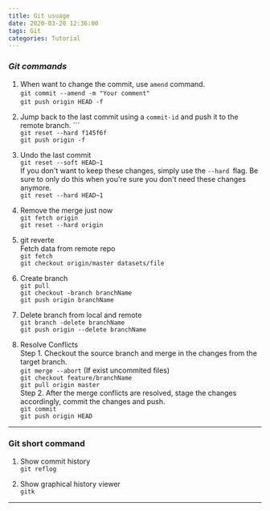 ```yaml
---
title: Git usuage
date: 2020-03-20 12:36:00
tags: Git
categories: Tutorial
---
```


 ### *Git commands*
 1. When want to change the commit, use `amend` command.   
 `git commit --amend -m "Your comment"`  
 `git push origin HEAD -f` 
 
 <!-- more -->
 
2. Jump back to the last commit using a `commit-id` and push it to the remote branch. ```  
`git reset --hard f145f6f`  
`git push origin -f` 


3.  Undo the last commit  
`git reset --soft HEAD~1`  
If you don't want to keep these changes, simply use the `--hard `flag. Be sure to only do this when you're sure you don't need these changes anymore.  
`git reset --hard HEAD~1`


4. Remove the merge just now  
`git fetch origin`  
`git reset --hard origin`


5. git reverte  
Fetch data from remote repo  
`git fetch`  
`git checkout origin/master datasets/file`
 
 
6. Create branch   
`git pull`  
`git checkout -branch branchName`  
`git push origin branchName`

7. Delete branch from local and remote   
`git branch -delete branchName`  
`git push origin --delete branchName`


8. Resolve Conflicts  
Step 1. Checkout the source branch and merge in the changes from the target branch.  
`git merge --abort`  (If exist uncommited files)   
`git checkout feature/branchName`   
`git pull origin master`  
Step 2. After the merge conflicts are resolved, stage the changes accordingly, commit the changes and push.  
`git commit`  
`git push origin HEAD`

---
 ### **Git short command** 
1. Show commit history   
`git reflog`

2. Show graphical history viewer   
`gitk`

---